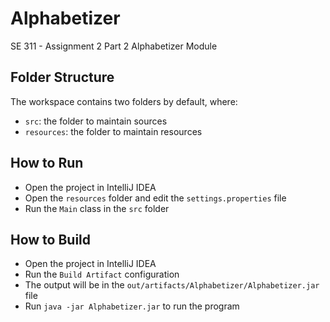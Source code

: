 # Alphabetizer

SE 311 - Assignment 2 Part 2 Alphabetizer Module

## Folder Structure

The workspace contains two folders by default, where:

- `src`: the folder to maintain sources
- `resources`: the folder to maintain resources

## How to Run

- Open the project in IntelliJ IDEA
- Open the `resources` folder and edit the `settings.properties` file
- Run the `Main` class in the `src` folder

## How to Build

- Open the project in IntelliJ IDEA
- Run the `Build Artifact` configuration
- The output will be in the `out/artifacts/Alphabetizer/Alphabetizer.jar` file
- Run `java -jar Alphabetizer.jar` to run the program
